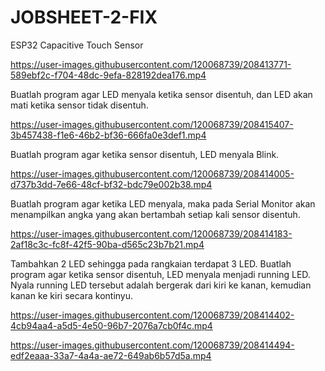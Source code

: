 # JOBSHEET-2-FIX

 ESP32 Capacitive Touch Sensor
 
 

https://user-images.githubusercontent.com/120068739/208413771-589ebf2c-f704-48dc-9efa-828192dea176.mp4


Buatlah program agar LED menyala ketika sensor disentuh, dan LED akan 
mati ketika sensor tidak disentuh.




https://user-images.githubusercontent.com/120068739/208415407-3b457438-f1e6-46b2-bf36-666fa0e3def1.mp4



Buatlah program agar ketika sensor disentuh, LED menyala Blink.




https://user-images.githubusercontent.com/120068739/208414005-d737b3dd-7e66-48cf-bf32-bdc79e002b38.mp4


Buatlah program agar ketika LED menyala, maka pada Serial Monitor akan 
menampilkan angka yang akan bertambah setiap kali sensor disentuh.



https://user-images.githubusercontent.com/120068739/208414183-2af18c3c-fc8f-42f5-90ba-d565c23b7b21.mp4


Tambahkan 2 LED sehingga pada rangkaian terdapat 3 LED. Buatlah program agar ketika sensor disentuh, LED menyala menjadi running LED. Nyala running LED tersebut adalah bergerak dari kiri ke kanan, kemudian kanan ke kiri secara kontinyu.




https://user-images.githubusercontent.com/120068739/208414402-4cb94aa4-a5d5-4e50-96b7-2076a7cb0f4c.mp4




https://user-images.githubusercontent.com/120068739/208414494-edf2eaaa-33a7-4a4a-ae72-649ab6b57d5a.mp4

